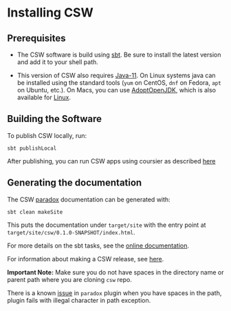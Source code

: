# Installing CSW

## Prerequisites

* The CSW software is build using [sbt](https://www.scala-sbt.org).
Be sure to install the latest version and add it to your shell path.

* This version of CSW also requires [Java-11](https://openjdk.java.net/projects/jdk/11/).
On Linux systems java can be installed using the standard tools (`yum` on CentOS, `dnf` on Fedora, `apt` on Ubuntu, etc.).
On Macs, you can use [AdoptOpenJDK](https://github.com/AdoptOpenJDK/homebrew-openjdk),
which is also available for [Linux](https://adoptopenjdk.net/installation.html?variant=openjdk11&jvmVariant=hotspot#x64_linux-jdk).

## Building the Software

To publish CSW locally, run:

    sbt publishLocal

After publishing, you can run CSW apps using coursier as described [here](https://tmtsoftware.github.io/csw/3.0.1/commons/apps.html)

## Generating the documentation

The CSW [paradox](https://developer.lightbend.com/docs/paradox/current/index.html) documentation can be generated with:

    sbt clean makeSite

This puts the documentation under `target/site` with the entry point at `target/site/csw/0.1.0-SNAPSHOT/index.html`.

For more details on the sbt tasks, see the [online documentation](https://tmtsoftware.github.io/csw/3.0.1/commons/sbt-tasks.html).

For information about making a CSW release, see [here](RELEASING.md).

**Important Note:**
Make sure you do not have spaces in the directory name or parent path where you are cloning `csw` repo.

There is a known [issue](https://github.com/lightbend/paradox/issues/387) in `paradox` plugin when you have spaces in the path, plugin fails with illegal character in path exception.
